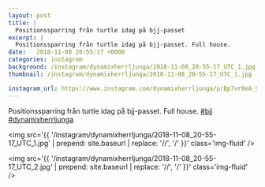 ```yaml
---
layout: post
title: |
  Positionssparring från turtle idag på bjj-passet
excerpt: |
  Positionssparring från turtle idag på bjj-passet. Full house.  
date:   2018-11-08 20:55:17 +0000
categories: instagram
background: /instagram/dynamixherrljunga/2018-11-08_20-55-17_UTC_1.jpg
thumbnail: /instagram/dynamixherrljunga/2018-11-08_20-55-17_UTC_1.jpg

instagram_url: https://www.instagram.com/dynamixherrljunga/p/Bp7vr8eA_90
---
```

Positionssparring från turtle idag på bjj-passet. Full house. [#bjj](https://www.instagram.com/explore/tags/bjj/) [#dynamixherrljunga](https://www.instagram.com/explore/tags/dynamixherrljunga/)



<img src='{{ '/instagram/dynamixherrljunga/2018-11-08_20-55-17_UTC_1.jpg' | prepend: site.baseurl | replace: '//', '/' }}' class='img-fluid' />


<img src='{{ '/instagram/dynamixherrljunga/2018-11-08_20-55-17_UTC_2.jpg' | prepend: site.baseurl | replace: '//', '/' }}' class='img-fluid' />
